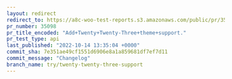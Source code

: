 ```yaml
---
layout: redirect
redirect_to: https://a8c-woo-test-reports.s3.amazonaws.com/public/pr/35098/api/index.html
pr_number: 35098
pr_title_encoded: "Add+Twenty+Twenty-Three+theme+support."
pr_test_type: api
last_published: "2022-10-14 13:35:04 +0000"
commit_sha: 7e351ae49cf1551d6906e8a1a859681df7ef7d11
commit_message: "Changelog"
branch_name: try/twenty-twenty-three-support
---
```

